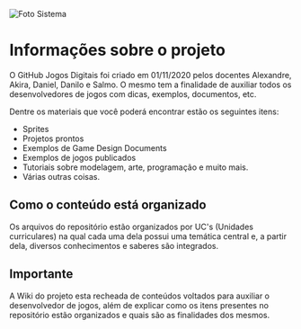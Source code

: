 ![Foto Sistema](https://github.com/dfilitto/jogosdigitais/blob/main/imagens/github%20-%20jogos%20digitais.jpg)

# Informações sobre o projeto
O GitHub Jogos Digitais foi criado em 01/11/2020 pelos docentes Alexandre, Akira, Daniel, Danilo e Salmo. O mesmo tem a finalidade de auxiliar todos os desenvolvedores de jogos com dicas, exemplos, documentos, etc.

Dentre os materiais que você poderá encontrar estão os seguintes itens:
- Sprites
- Projetos prontos
- Exemplos de Game Design Documents
- Exemplos de jogos publicados
- Tutoriais sobre modelagem, arte, programação e muito mais.
- Várias outras coisas.

## Como o conteúdo está organizado
Os arquivos do repositório estão organizados por UC's (Unidades curriculares) na qual cada uma dela possui uma temática central e, a partir dela, diversos conhecimentos e saberes são integrados.

## Importante
A Wiki do projeto esta recheada de conteúdos voltados para auxiliar o desenvolvedor de jogos, além de explicar como os itens presentes no repositório estão organizados e quais são as finalidades dos mesmos.
